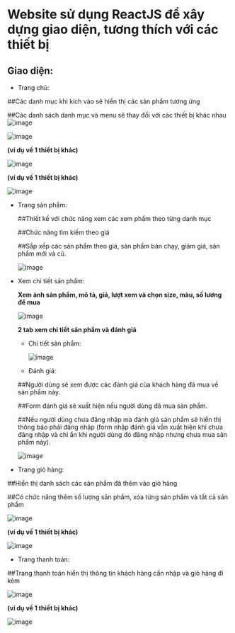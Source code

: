 # Website sử dụng ReactJS để xây dựng giao diện, tương thích với các thiết bị
## Giao diện:
- Trang chủ:

##Các danh mục khi kích vào sẽ hiển thị các sản phẩm tương ứng

##Các danh sách danh mục và menu sẽ thay đổi với các thiết bị khác nhau
  ![image](https://github.com/user-attachments/assets/a8f0f601-39f2-4c69-a8a3-dd171d1c6460)

 ![image](https://github.com/user-attachments/assets/33fc50d1-386d-45a7-a237-f2a7f0ec6b6a)

 **(ví dụ về 1 thiết bị khác)**

 ![image](https://github.com/user-attachments/assets/31015d5b-4b97-441b-901c-fe941620e48e)

  **(ví dụ về 1 thiết bị khác)**

 ![image](https://github.com/user-attachments/assets/efdc07b1-efdd-436c-a590-7e75e047f9af)

- Trang sản phẩm:

  ##Thiết kế với chức năng xem các xem phẩm theo từng danh mục

  ##Chức năng tìm kiếm theo giá

  ##Sắp xếp các sản phẩm theo giá, sản phẩm bán chạy, giảm giá, sản phẩm mới và cũ.

  ![image](https://github.com/user-attachments/assets/fcac8b26-159c-4bb8-b058-6234677b3bf6)

- Xem chi tiết sản phẩm:

  **Xem ảnh sản phẩm, mô tả, giá, lượt xem và chọn size, màu, số lương để mua**

  ![image](https://github.com/user-attachments/assets/bf33d67b-6918-4822-8dcf-306e20000b1a)

  **2 tab xem chi tiết sản phẩm và đánh giá**

  + Chi tiết sản phẩm:

    ![image](https://github.com/user-attachments/assets/60103e7f-a44f-4bc0-bac8-6ca3a8fb185b)

  + Đánh giá:

  ##Người dùng sẽ xem được các đánh giá của khách hàng đã mua về sản phẩm này.

  ##Form đánh giá sẽ xuất hiện nếu người dùng đã mua sản phẩm.

  ##Nếu người dùng chưa đăng nhập mà đánh giá sản phẩm sẽ hiển thị thông báo phải đăng nhập (form nhập đánh giá vẫn xuất hiện khi chưa đăng nhập và chỉ ẩn khi người dùng đó đăng nhập nhưng chưa mua sản phẩm này).

  ![image](https://github.com/user-attachments/assets/a8f59eff-8256-4a04-99b3-a7b9a85d5ccb)

- Trang giỏ hàng:

##Hiển thị danh sách các sản phẩm đã thêm vào giỏ hàng

##Có chức năng thêm số lượng sản phẩm, xóa từng sản phẩm và tất cả sản phẩm

![image](https://github.com/user-attachments/assets/eaef5f8f-7c6d-47d5-a77a-65e7af7e436b)

 **(ví dụ về 1 thiết bị khác)**

![image](https://github.com/user-attachments/assets/c480e547-66c9-42aa-a951-4dec35feb676)

- Trang thanh toán:

##Trang thanh toán hiển thị thông tin khách hàng cần nhập và giỏ hàng đi kèm

![image](https://github.com/user-attachments/assets/39ca2a88-9a31-4e39-ab93-212a106e7614)

 **(ví dụ về 1 thiết bị khác)**

 ![image](https://github.com/user-attachments/assets/2f63796d-1611-442e-90a3-8680dd7934bf)
